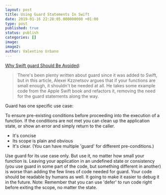 ```yaml
---
layout: post
title: Using Guard Statements In Swift
date: 2019-01-16 22:28:05.000000000 +01:00
type: post
published: true
status: publish
categories: []
image:
image2:
author: Valentino Urbano
---
```


[Why Swift guard Should Be Avoided](https://iosdevweek.ly/lEEfa7Z?m=email&sid=hoQMVe5):

> There's been plenty written about guard since it was added to Swift, but in this article, Alexei Kzznetsov argues that if your functions are small enough, it shouldn't be needed at all. He takes some example code from the Apple Swift book and refactors it, removing the need for the guard statements along the way.

Guard has one specific use case:

To ensure pre-existing conditions before proceeding into the execution of a function. If the conditions are not met you can clean up the application state, or show an error and simply return to the caller.

- It's concise
- Its scope is plain and obvious
- It's clear. (You can have multiple 'guard' for different pre-conditions.)

Use guard for its use case only. But use it, no matter how small your function is. Leaving your application in an undefined state or consistency (you use guard in some part of the code, but something different in another) is worse than adding the few lines of code needed for guard. Your code should be readable by humans as well. It going to make it easier to debug it in the future.
Note: Remember that you can use 'defer' to run code right before exiting the scope, no matter the state.

